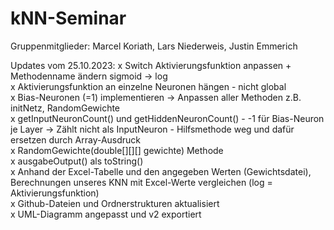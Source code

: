 # kNN-Seminar
Gruppenmitglieder: Marcel Koriath, Lars Niederweis, Justin Emmerich

Updates vom 25.10.2023:
x Switch Aktivierungsfunktion anpassen + Methodenname ändern sigmoid -> log<br>
x Aktivierungsfunktion an einzelne Neuronen hängen - nicht global<br>
x Bias-Neuronen (=1) implementieren -> Anpassen aller Methoden z.B. initNetz, RandomGewichte<br>
x getInputNeuronCount() und getHiddenNeuronCount() - -1 für Bias-Neuron je Layer -> Zählt nicht als InputNeuron - Hilfsmethode weg und dafür ersetzen durch Array-Ausdruck<br>
x RandomGewichte(double[][][] gewichte) Methode<br>
x ausgabeOutput() als toString()<br>
x Anhand der Excel-Tabelle und den angegeben Werten (Gewichtsdatei), Berechnungen unseres KNN mit Excel-Werte vergleichen (log = Aktivierungsfunktion)<br>
x Github-Dateien und Ordnerstrukturen aktualisiert<br>
x UML-Diagramm angepasst und v2 exportiert<br>
